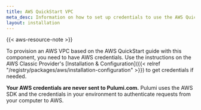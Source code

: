 ```yaml
---
title: AWS QuickStart VPC
meta_desc: Information on how to set up credentials to use the AWS QuickStart VPC component.
layout: installation
---
```


{{< aws-resource-note >}}

To provision an AWS VPC based on the AWS QuickStart guide with this component, you need to have AWS credentials. Use the instructions on the AWS Classic Provider's [Installation & Configuration]({{< relref "/registry/packages/aws/installation-configuration" >}}) to get credentials if needed.

**Your AWS credentials are never sent to Pulumi.com.** Pulumi uses the AWS SDK and the credentials in your environment to authenticate requests from your computer to AWS.
